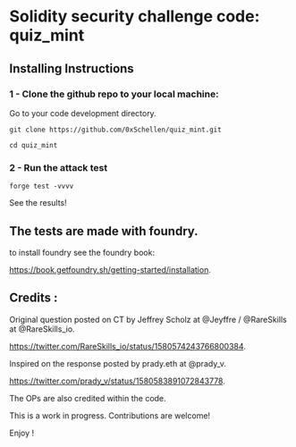 # Solidity security challenge code: quiz_mint

## Installing Instructions

### 1 - Clone the github repo to your local machine:

Go to your code development directory.

```
git clone https://github.com/0xSchellen/quiz_mint.git

cd quiz_mint
```

### 2 - Run the attack test 

```
forge test -vvvv
```

See the results!

## The tests are made with foundry.

to install foundry see the foundry book:

https://book.getfoundry.sh/getting-started/installation.

## Credits :

Original question posted on CT by Jeffrey Scholz at @Jeyffre / @RareSkills at @RareSkills_io.

https://twitter.com/RareSkills_io/status/1580574243766800384.

Inspired on the response posted by prady.eth at @prady_v.

https://twitter.com/prady_v/status/1580583891072843778.

The OPs are also credited within the code.











This is a work in progress. Contributions are welcome!

Enjoy !